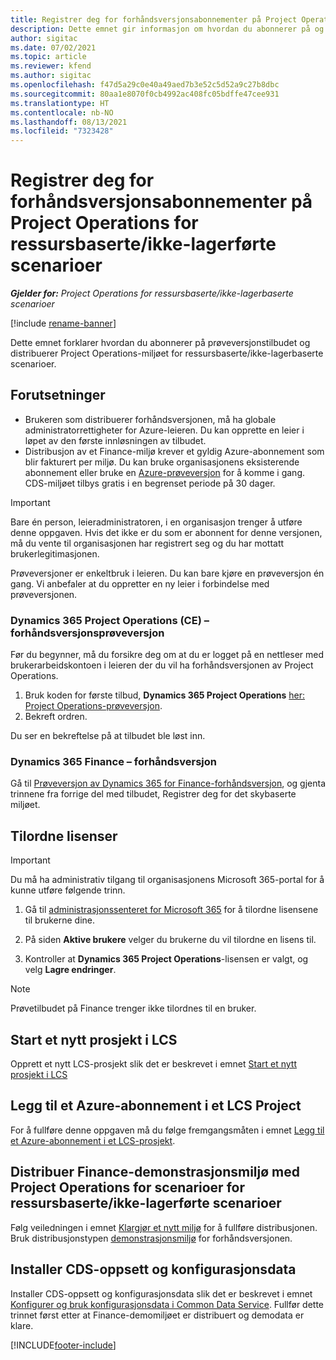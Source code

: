 ```yaml
---
title: Registrer deg for forhåndsversjonsabonnementer på Project Operations for ressursbaserte/ikke-lagerførte scenarioer
description: Dette emnet gir informasjon om hvordan du abonnerer på og distribuerer Project Operations for ressursbaserte/ikke-lagerførte scenarioer.
author: sigitac
ms.date: 07/02/2021
ms.topic: article
ms.reviewer: kfend
ms.author: sigitac
ms.openlocfilehash: f47d5a29c0e40a49aed7b3e52c5d52a9c27b8dbc
ms.sourcegitcommit: 80aa1e8070f0cb4992ac408fc05bdffe47cee931
ms.translationtype: HT
ms.contentlocale: nb-NO
ms.lasthandoff: 08/13/2021
ms.locfileid: "7323428"
---
```

# <a name="sign-up-for-project-operations-preview-subscriptions-for-resource-non-stocked-scenarios"></a>Registrer deg for forhåndsversjonsabonnementer på Project Operations for ressursbaserte/ikke-lagerførte scenarioer

_**Gjelder for:** Project Operations for ressursbaserte/ikke-lagerbaserte scenarioer_

[!include [rename-banner](~/includes/cc-data-platform-banner.md)]

Dette emnet forklarer hvordan du abonnerer på prøveversjonstilbudet og distribuerer Project Operations-miljøet for ressursbaserte/ikke-lagerbaserte scenarioer.

## <a name="prerequisites"></a>Forutsetninger
- Brukeren som distribuerer forhåndsversjonen, må ha globale administratorrettigheter for Azure-leieren. Du kan opprette en leier i løpet av den første innløsningen av tilbudet. 
- Distribusjon av et Finance-miljø krever et gyldig Azure-abonnement som blir fakturert per miljø. Du kan bruke organisasjonens eksisterende abonnement eller bruke en [Azure-prøveversjon](https://azure.microsoft.com/free/) for å komme i gang. CDS-miljøet tilbys gratis i en begrenset periode på 30 dager.

> [!IMPORTANT]
> Bare én person, leieradministratoren, i en organisasjon trenger å utføre denne oppgaven. Hvis det ikke er du som er abonnent for denne versjonen, må du vente til organisasjonen har registrert seg og du har mottatt brukerlegitimasjonen.
> 
> Prøveversjoner er enkeltbruk i leieren. Du kan bare kjøre en prøveversjon én gang. Vi anbefaler at du oppretter en ny leier i forbindelse med prøveversjonen.


### <a name="dynamics-365-project-operations-ce---preview-trial"></a>Dynamics 365 Project Operations (CE) – forhåndsversjonsprøveversjon 

Før du begynner, må du forsikre deg om at du er logget på en nettleser med brukerarbeidskontoen i leieren der du vil ha forhåndsversjonen av Project Operations.

1. Bruk koden for første tilbud, **Dynamics 365 Project Operations** [her: Project Operations-prøveversjon](https://aka.ms/try-po).
2. Bekreft ordren.

  Du ser en bekreftelse på at tilbudet ble løst inn.

### <a name="dynamics-365-finance-preview-trial"></a>Dynamics 365 Finance – forhåndsversjon

Gå til [Prøveversjon av Dynamics 365 for Finance-forhåndsversjon](https://aka.ms/trypoche), og gjenta trinnene fra forrige del med tilbudet, Registrer deg for det skybaserte miljøet.  

## <a name="assign-licenses"></a>Tilordne lisenser

> [!IMPORTANT]
> Du må ha administrativ tilgang til organisasjonens Microsoft 365-portal for å kunne utføre følgende trinn.

1. Gå til [administrasjonssenteret for Microsoft 365](https://portal.office.com/) for å tilordne lisensene til brukerne dine.

2. På siden **Aktive brukere** velger du brukerne du vil tilordne en lisens til.

3. Kontroller at **Dynamics 365 Project Operations**-lisensen er valgt, og velg **Lagre endringer**.

> [!NOTE]
> Prøvetilbudet på Finance trenger ikke tilordnes til en bruker.

## <a name="start-a-new-project-in-lcs"></a>Start et nytt prosjekt i LCS

Opprett et nytt LCS-prosjekt slik det er beskrevet i emnet [Start et nytt prosjekt i LCS](create-lcs-project.md)

## <a name="add-an-azure-subscription-to-an-lcs-project"></a>Legg til et Azure-abonnement i et LCS Project

For å fullføre denne oppgaven må du følge fremgangsmåten i emnet [Legg til et Azure-abonnement i et LCS-prosjekt](resource-add-azure-subscription-lcs-project.md).

## <a name="deploy-finance-demo-environment-with-project-operations-for-resourcenon-stocked-scenarios"></a>Distribuer Finance-demonstrasjonsmiljø med Project Operations for scenarioer for ressursbaserte/ikke-lagerførte scenarioer

Følg veiledningen i emnet [Klargjør et nytt miljø](resource-provision-new-environment.md) for å fullføre distribusjonen. Bruk distribusjonstypen [demonstrasjonsmiljø](/dynamics365/fin-ops-core/dev-itpro/deployment/deploy-demo-environment) for forhåndsversjonen. 

## <a name="install-cds-setup-and-configuration-data"></a>Installer CDS-oppsett og konfigurasjonsdata

Installer CDS-oppsett og konfigurasjonsdata slik det er beskrevet i emnet [Konfigurer og bruk konfigurasjonsdata i Common Data Service](resource-apply-pro-setup-config-data.md).
Fullfør dette trinnet først etter at Finance-demomiljøet er distribuert og demodata er klare.


[!INCLUDE[footer-include](../includes/footer-banner.md)]
